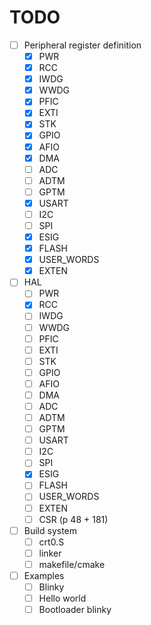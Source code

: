# TODO

- [ ] Peripheral register definition
  - [x] PWR
  - [x] RCC
  - [x] IWDG
  - [x] WWDG
  - [x] PFIC
  - [x] EXTI
  - [x] STK
  - [x] GPIO
  - [x] AFIO
  - [x] DMA
  - [ ] ADC
  - [ ] ADTM
  - [ ] GPTM
  - [x] USART
  - [ ] I2C
  - [ ] SPI
  - [x] ESIG
  - [x] FLASH
  - [x] USER_WORDS
  - [x] EXTEN
- [ ] HAL
  - [ ] PWR
  - [x] RCC
  - [ ] IWDG
  - [ ] WWDG
  - [ ] PFIC
  - [ ] EXTI
  - [ ] STK
  - [ ] GPIO
  - [ ] AFIO
  - [ ] DMA
  - [ ] ADC
  - [ ] ADTM
  - [ ] GPTM
  - [ ] USART
  - [ ] I2C
  - [ ] SPI
  - [x] ESIG
  - [ ] FLASH
  - [ ] USER_WORDS
  - [ ] EXTEN
  - [ ] CSR (p 48 + 181)
- [ ] Build system
  - [ ] crt0.S
  - [ ] linker
  - [ ] makefile/cmake
- [ ] Examples
  - [ ] Blinky
  - [ ] Hello world
  - [ ] Bootloader blinky
